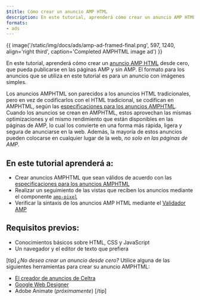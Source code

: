```yaml
---
$title: Cómo crear un anuncio AMP HTML
description: En este tutorial, aprenderá cómo crear un anuncio AMP HTML desde cero, que pueda publicarse en las páginas AMP y sin AMP.
formats:
- ads
---
```


{{ image('/static/img/docs/ads/amp-ad-framed-final.png', 597, 1240, align='right third', caption='Completed AMPHTML image ad') }}

En este tutorial, aprenderá cómo crear un [anuncio AMP HTML](../../../../documentation/guides-and-tutorials/learn/intro-to-amphtml-ads.md) desde cero, que pueda publicarse en las páginas AMP y sin AMP. El formato para los anuncios que se utiliza en este tutorial es para un anuncio con imágenes simples.

Los anuncios AMPHTML son parecidos a los anuncios HTML tradicionales, pero en vez de codificarlos con el HTML tradicional, se codifican en AMPHTML, según las [especificaciones para los anuncios AMPHTML](../../../../documentation/guides-and-tutorials/learn/a4a_spec.md). Cuando los anuncios se crean en AMPHTML, estos aprovechan las mismas optimizaciones y el mismo rendimiento que están disponibles en las páginas de AMP, lo cual los convierte en una forma más rápida, ligera y segura de anunciarse en la web. Además, la mayoría de estos anuncios pueden colocarse en cualquier lugar de la web, *no solo en las páginas de AMP*.

## En este tutorial aprenderá a:

- Crear anuncios AMPHTML que sean válidos de acuerdo con las [especificaciones para los anuncios AMPHTML](../../../../documentation/guides-and-tutorials/learn/a4a_spec.md)
- Realizar un seguimiento de las vistas que reciben los anuncios mediante el componente [`amp-pixel`](../../../../documentation/components/reference/amp-pixel.md)
- Verificar la sintaxis de los anuncios AMP HTML mediante el [Validador AMP](https://validator.ampproject.org/#htmlFormat=AMP4ADS)

## Requisitos previos:

- Conocimientos básicos sobre HTML, CSS y JavaScript
- Un navegador y el editor de texto que prefiera

[tip] *¿No desea crear un anuncio desde cero?* Utilice alguna de las siguientes herramientas para crear su anuncio AMPHTML:

- [El creador de anuncios de Celtra](http://www.prnewswire.com/news-releases/celtra-partners-with-the-amp-project-showcases-amp-ad-creation-at-google-io-event-300459514.html)
- [Google Web Designer](https://support.google.com/webdesigner/answer/7529856)
- Adobe Animate (*próximamente*) [/tip]
